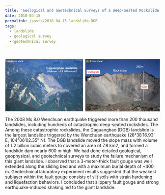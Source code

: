 ```yaml
---
title: 'Geological and Geotechnical Surveys of a Deep-Seated Rockslide'
date: 2018-04-15
permalink: /posts/2018-04-15-landslide-DGB
tags:
  - landslide
  - geological survey
  - geotechnical survey
---
```


<br/><img src='/images/landslide-DGB.png'>

The 2008 Ms 8.0 Wenchuan earthquake triggered more than 200 thousand landslides, including hundreds of catastrophic deep-seated rockslides.  The Among these catastrophic rockslides, the Daguangbao (DGB) landslide is the largest landslide triggered by the Wenchuan earthquake (28°38′16.93′′ E, 104°06′02.35′′ N).  The DGB landslide moved the slope mass with volume of 1.2 billion cubic meters to covered an area of 7.8 km2, and formed a landslide dam nearly 600 m high. We had done detailed geological, geophysical, and geotechnical surveys to study the failure mechanism of this giant landslide. I observed that a 3-meter-thick fault gouge was well extended along the sliding bed and with a maximum burial depth of ~400 m. Geotechnical laboratory experiment results suggested that the weakest sublayer within the fault gouge consists of silt soils with strain hardening and liquefaction behaviors. I concluded that slippery fault gouge and strong earthquake-induced shaking led to the giant landslide.  

